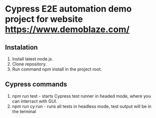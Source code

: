 # Cypress E2E automation demo project for website https://www.demoblaze.com/

## Instalation

1. Install latest node.js.
2. Clone repository.
3. Run command npm install in the project root.

## Cypress commands

1. npm run test - starts Cypress test runner in headed mode, where you can interract with GUI.
2. npm run cy:run - runs all tests in headless mode, test output will be in the terminal

